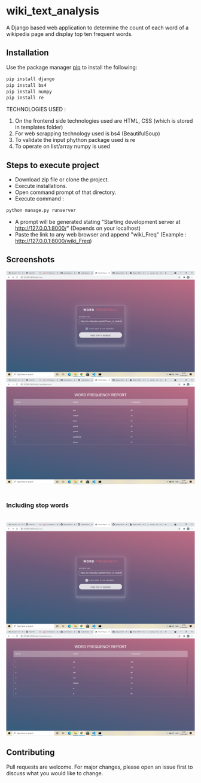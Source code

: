 # wiki_text_analysis

A Django based web application to determine the count of each word of a wikipedia page and display top ten frequent words.<br>

## Installation
Use the package manager [pip](https://pip.pypa.io/en/stable/) to install the following:

```bash
pip install django
pip install bs4
pip install numpy
pip install re
```

TECHNOLOGIES USED :

1) On the frontend side technologies used are HTML, CSS (which is stored in templates folder)<br>
2) For web scrapping technology used is bs4 (BeautifulSoup)<br>
3) To validate the input phython package used is re<br>
4) To operate on list/array numpy is used <br>

## Steps to execute project
- Download zip file or clone the project.<br>
- Execute installations.<br>
- Open command prompt of that directory.<br>
- Execute command :
```bash
python manage.py runserver
```
- A prompt will be generated stating "Starting development server at http://127.0.0.1:8000/" (Depends on your localhost)<br>
- Paste the link to any web browser and append "wiki_Freq" (Example : http://127.0.0.1:8000/wiki_Freq)

## Screenshots
![](images/Screenshot%20(147).png)
![](images/Screenshot%20(148).png)
### <br>Including stop words <br><br>
![](images/Screenshot%20(149).png)
![](images/Screenshot%20(150).png)

## Contributing
Pull requests are welcome. For major changes, please open an issue first to discuss what you would like to change.

